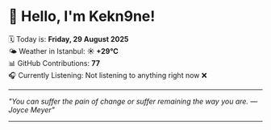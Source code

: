 # 👋 Hello, I'm Kekn9ne!

🗓️ Today is: **Friday, 29 August 2025**  
🌤️ Weather in Istanbul: **☀️   +29°C**  
📊 GitHub Contributions: **77**  
🎧 Currently Listening: Not listening to anything right now ❌

---

_"You can suffer the pain of change or suffer remaining the way you are. — *Joyce Meyer*"_

---
